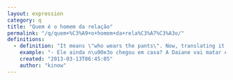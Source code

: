 ```yaml
---
layout: expression
category: q
title: "Quem é o homem da relação"
permalink: "/q/quem+%C3%A9+o+homem+da+rela%C3%A7%C3%A3o/"
definitions:
  - definition: "It means \"who wears the pants\". Now, translating it it sounds quite sexist, but instead of saying who wears the pants, we say who is the man in the relationship."
    example: "- Ele ainda n\u00e3o chegou em casa? A Daiane vai matar ele!\n- S\u00e9rio? Agora j\u00e1 sei quem \u00e9 o homem da rela\u00e7\u00e3o."
    created: "2013-03-13T06:45:05"
    author: "kinow"
---
```

